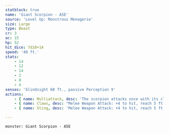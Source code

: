 ```yaml
---
statblock: true
name: 'Giant Scorpion - A5E'
source: 'Level Up: Monstrous Menagerie'
size: Large
type: Beast
cr: 3
ac: 15
hp: 52
hit_dice: 7d10+14
speed: '40 ft.'
stats:
    - 14
    - 12
    - 14
    - 2
    - 8
    - 4
senses: 'blindsight 60 ft., passive Perception 9'
actions:
    - { name: Multiattack, desc: 'The scorpion attacks once with its claws and once with its sting.' }
    - { name: Claws, desc: "Melee Weapon Attack: +4 to hit, reach 5 ft., one target. Hit: 9 (2d6+2) bludgeoning damage and the target is grappled (escape DC 12). Until this grapple ends, the scorpion can't attack a different target with its claws." }
    - { name: Sting, desc: 'Melee Weapon Attack: +4 to hit, reach 5 ft., one target. Hit: 6 (1d8+2) piercing damage and the target makes a DC 12 Constitution saving throw, taking 16 (3d10) poison damage on a failure or half damage on a success.' }

---
```

```statblock
monster: Giant Scorpion - A5E
```
